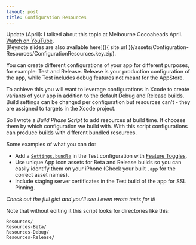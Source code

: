 ```yaml
---
layout: post
title: Configuration Resources
---
```


Update (April): I talked about this topic at Melbourne Cocoaheads April. [Watch on YouTube](https://youtu.be/nYxy7Y7Gji4?t=3h3m14s).  
[Keynote slides are also available here]({{ site.url }}/assets/Configuration-Resources/ConfigurationResources.key.zip).

You can create different configurations of your app for different purposes, for example: Test and Release. Release is your production configuration of the app, while Test includes debug features not meant for the AppStore.

To achieve this you will want to leverage configurations in Xcode to create variants of your app in addition to the default Debug and Release builds.
Build settings can be changed per configuration but resources can't - they are assigned to targets in the Xcode project.

So I wrote a *Build Phase Script* to add resources at build time. It chooses them by which configuration we build with.
With this script configurations can produce builds with different bundled resources.

Some examples of what you can do:

- Add a [`Settings.bundle`](https://developer.apple.com/library/ios/documentation/Cocoa/Conceptual/UserDefaults/Preferences/Preferences.html) in the Test configuration with [Feature Toggles](https://en.wikipedia.org/wiki/Feature_toggle).
- Use unique App icon assets for Beta and Release builds so you can easily identify them on your iPhone (Check your built `.app` for the correct asset names).
- Include staging server certificates in the Test build of the app for SSL Pinning.

*Check out the full gist and you'll see I even wrote tests for it!*
<script src="https://gist.github.com/Ashton-W/a47ec8b128ecbe470632.js?file=CopyConfigurationResources.sh"></script>

Note that without editing it this script looks for directories like this:

    Resources/
    Resources-Beta/
    Resources-Debug/
    Resources-Release/
